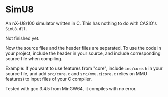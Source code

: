 # SimU8

An nX-U8/100 simulator written in C. This has nothing to do with CASIO's `SimU8.dll`.

Not finished yet.

Now the source files and the header files are separated. To use the code in your project, include the header in your source, and include corresponding source file when compiling.

Example: If you want to use features from "core", include `inc/core.h` in your source file, and add `src/core.c` and `src/mmu.c`(`core.c` relies on MMU features) to input files of your C compiler.

Tested with gcc 3.4.5 from MinGW64, it compiles with no error.
